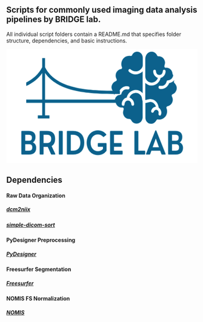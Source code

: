 ## Scripts for commonly used imaging data analysis pipelines by BRIDGE lab.

All individual script folders contain a README.md that specifies folder structure, dependencies, and basic instructions.

<img height="300" src="bridgelab.png">

## Dependencies

#### Raw Data Organization

##### <a href="https://github.com/rordenlab/dcm2niix">dcm2niix</a>

##### <a href="https://pypi.org/project/simple-dicom-sort/">simple-dicom-sort</a>


#### PyDesigner Preprocessing

##### <a href="https://github.com/muscbridge/PyDesigner">PyDesigner</a>


#### Freesurfer Segmentation

##### <a href="https://surfer.nmr.mgh.harvard.edu/fswiki/DownloadAndInstall">Freesurfer</a>

#### NOMIS FS Normalization

##### <a href="https://github.com/medicslaboratory/NOMIS">NOMIS</a>